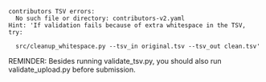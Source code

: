```
contributors TSV errors:
  No such file or directory: contributors-v2.yaml
Hint: 'If validation fails because of extra whitespace in the TSV, try:

  src/cleanup_whitespace.py --tsv_in original.tsv --tsv_out clean.tsv'
```
REMINDER: Besides running validate_tsv.py, you should also run validate_upload.py before submission.

